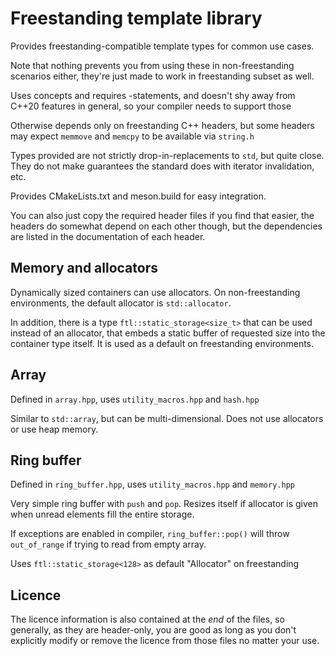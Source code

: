 Freestanding template library
=============================
Provides freestanding-compatible template types for common use cases.

Note that nothing prevents you from using these in non-freestanding
scenarios either, they're just made to work in freestanding subset
as well.

Uses concepts and requires -statements, and doesn't shy away from
C++20 features in general, so your compiler needs to support those

Otherwise depends only on freestanding C++ headers, but some headers
may expect `memmove` and `memcpy` to be available via `string.h`

Types provided are not strictly drop-in-replacements to `std`, but quite close.
They do not make guarantees the standard does with iterator invalidation, etc.


Provides CMakeLists.txt and meson.build for easy integration.


You can also just copy the required header files if you find that easier,
the headers do somewhat depend on each other though, but the dependencies
are listed in the documentation of each header.


Memory and allocators
---------------------
Dynamically sized containers can use allocators.  On non-freestanding
environments, the default allocator is `std::allocator`.

In addition, there is a type `ftl::static_storage<size_t>` that can
be used instead of an allocator, that embeds a static buffer of requested
size into the container type itself.  It is used as a default on
freestanding environments.


Array
-----
Defined in `array.hpp`, uses `utility_macros.hpp` and `hash.hpp`

Similar to `std::array`, but can be multi-dimensional.  Does not use
allocators or use heap memory.


Ring buffer
-----------
Defined in `ring_buffer.hpp`, uses `utility_macros.hpp` and `memory.hpp`

Very simple ring buffer with `push` and `pop`.  Resizes itself
if allocator is given when unread elements fill the entire
storage.

If exceptions are enabled in compiler, `ring_buffer::pop()` will
throw `out_of_range` if trying to read from empty array.

Uses `ftl::static_storage<128>` as default "Allocator" on freestanding


Licence
-------
The licence information is also contained at the *end* of the files,
so generally, as they are header-only, you are good as long as you don't
explicitly modify or remove the licence from those files no matter your use.

